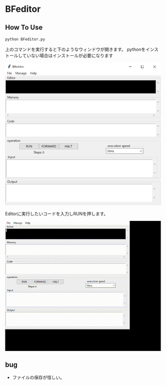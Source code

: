 # BFeditor

## How To Use

```bash
python BFeditor.py
```

上のコマンドを実行すると下のようなウィンドウが開きます。
pythonをインストールしていない場合はインストールが必要になります

![img_00.png](img/img_00.png)

Editorに実行したいコードを入力しRUNを押します。

![BFeditor.gif](img/BFeditor.gif)

## bug

- ファイルの保存が怪しい。
